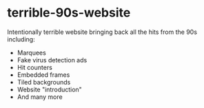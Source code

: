 # terrible-90s-website

Intentionally terrible website bringing back all the hits from the 90s including:

- Marquees
- Fake virus detection ads
- Hit counters
- Embedded frames
- Tiled backgrounds
- Website "introduction"
- And many more
